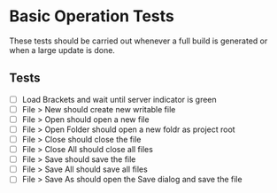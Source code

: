 # Basic Operation Tests
These tests should be carried out whenever a full build is generated or when a large update is done. 

## Tests
- [ ] Load Brackets and wait until server indicator is green
- [ ] File > New should create new writable file
- [ ] File > Open should open a new file 
- [ ] File > Open Folder should open a new foldr as project root
- [ ] File > Close should close the file 
- [ ] File > Close All should close all files
- [ ] File > Save should save the file 
- [ ] File > Save All should save all files
- [ ] File > Save As should open the Save dialog and save the file
